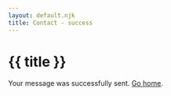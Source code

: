 ```yaml
---
layout: default.njk
title: Contact - success
---
```


# {{ title }}

Your message was successfully sent.
[Go home](/).
